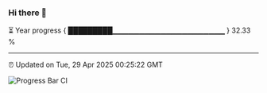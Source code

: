 ### Hi there 👋

⏳ Year progress { █████████▁▁▁▁▁▁▁▁▁▁▁▁▁▁▁▁▁▁▁▁▁ } 32.33 %

---

⏰ Updated on Tue, 29 Apr 2025 00:25:22 GMT

![Progress Bar CI](https://github.com/liununu/liununu/workflows/Progress%20Bar%20CI/badge.svg)
